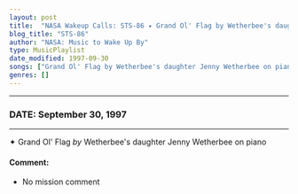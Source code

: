 ```yaml
---
layout: post
title:  "NASA Wakeup Calls: STS-86 ✦ Grand Ol' Flag by Wetherbee's daughter Jenny Wetherbee on piano ✺ September 30, 1997"
blog_title: "STS-86"
author: "NASA: Music to Wake Up By"
type: MusicPlaylist
date_modified: 1997-09-30
songs: ["Grand Ol' Flag by Wetherbee's daughter Jenny Wetherbee on piano"]
genres: []
---
```


----
### DATE: September 30, 1997
----
✦ Grand Ol' Flag *by* Wetherbee's daughter Jenny Wetherbee on piano  

#### Comment:
* No mission comment



<br/>
<center>
	<a target="_blank"
	   href="https://twitter.com/intent/tweet?hashtags=Space,NASA,Playlist,NASAWakeupCalls,SpaceProgram&text=🚀 {{ page.author}}, '{{ page.songs.first }}' {{ page.title }}, {{ page.date | date: '%B %d, %Y' }}, {{ site.url }}{{ page.url }}&via=nasawakeupcalls"><i class="fab fa-twitter" title="Tweet this page" alt="Tweet this page" style="font-size: 1.3em;"></i></a>
	&nbsp; 	<i class="fas fa-user-astronaut" style="font-size: 1.5em;"></i> &nbsp;
    <a id="custom_amazon_link"
       type="amzn" search="#"
       category="popular music">
    <i class="fab fa-amazon" style="font-size: 1.3em;"></i></a>
</center>

<!-- Randomly resolve an individual entry from a song array -->
<script src="/assets/javascript/seedrandom.min.js"></script>
<script>
  var wake_me_up = ["Grand Ol' Flag by Wetherbee's daughter Jenny Wetherbee on piano"];
  var prng = new Math.seedrandom();
  function randomSong() {
    song = wake_me_up[Math.floor(Math.random() * wake_me_up.length)];
    var amazon_link = document.getElementById("custom_amazon_link");
    amazon_link.setAttribute("search", song);
  }
  window.onload = randomSong();
</script>
